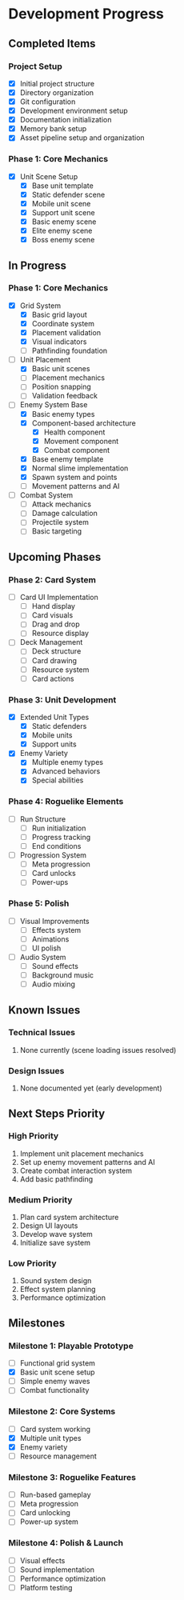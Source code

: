 # Development Progress

## Completed Items

### Project Setup
- [x] Initial project structure
- [x] Directory organization
- [x] Git configuration
- [x] Development environment setup
- [x] Documentation initialization
- [x] Memory bank setup
- [x] Asset pipeline setup and organization

### Phase 1: Core Mechanics
- [x] Unit Scene Setup
  - [x] Base unit template
  - [x] Static defender scene
  - [x] Mobile unit scene
  - [x] Support unit scene
  - [x] Basic enemy scene
  - [x] Elite enemy scene
  - [x] Boss enemy scene

## In Progress

### Phase 1: Core Mechanics
- [x] Grid System
  - [x] Basic grid layout
  - [x] Coordinate system
  - [x] Placement validation
  - [x] Visual indicators
  - [ ] Pathfinding foundation

- [ ] Unit Placement
  - [x] Basic unit scenes
  - [ ] Placement mechanics
  - [ ] Position snapping
  - [ ] Validation feedback

- [ ] Enemy System Base
  - [x] Basic enemy types
  - [x] Component-based architecture
    - [x] Health component
    - [x] Movement component
    - [x] Combat component
  - [x] Base enemy template
  - [x] Normal slime implementation
  - [x] Spawn system and points
  - [ ] Movement patterns and AI

- [ ] Combat System
  - [ ] Attack mechanics
  - [ ] Damage calculation
  - [ ] Projectile system
  - [ ] Basic targeting

## Upcoming Phases

### Phase 2: Card System
- [ ] Card UI Implementation
  - [ ] Hand display
  - [ ] Card visuals
  - [ ] Drag and drop
  - [ ] Resource display

- [ ] Deck Management
  - [ ] Deck structure
  - [ ] Card drawing
  - [ ] Resource system
  - [ ] Card actions

### Phase 3: Unit Development
- [x] Extended Unit Types
  - [x] Static defenders
  - [x] Mobile units
  - [x] Support units

- [x] Enemy Variety
  - [x] Multiple enemy types
  - [x] Advanced behaviors
  - [x] Special abilities

### Phase 4: Roguelike Elements
- [ ] Run Structure
  - [ ] Run initialization
  - [ ] Progress tracking
  - [ ] End conditions

- [ ] Progression System
  - [ ] Meta progression
  - [ ] Card unlocks
  - [ ] Power-ups

### Phase 5: Polish
- [ ] Visual Improvements
  - [ ] Effects system
  - [ ] Animations
  - [ ] UI polish

- [ ] Audio System
  - [ ] Sound effects
  - [ ] Background music
  - [ ] Audio mixing

## Known Issues

### Technical Issues
1. None currently (scene loading issues resolved)

### Design Issues
1. None documented yet (early development)

## Next Steps Priority

### High Priority
1. Implement unit placement mechanics
2. Set up enemy movement patterns and AI
3. Create combat interaction system
4. Add basic pathfinding

### Medium Priority
1. Plan card system architecture
2. Design UI layouts
3. Develop wave system
4. Initialize save system

### Low Priority
1. Sound system design
2. Effect system planning
3. Performance optimization

## Milestones

### Milestone 1: Playable Prototype
- [ ] Functional grid system
- [x] Basic unit scene setup
- [ ] Simple enemy waves
- [ ] Combat functionality

### Milestone 2: Core Systems
- [ ] Card system working
- [x] Multiple unit types
- [x] Enemy variety
- [ ] Resource management

### Milestone 3: Roguelike Features
- [ ] Run-based gameplay
- [ ] Meta progression
- [ ] Card unlocking
- [ ] Power-up system

### Milestone 4: Polish & Launch
- [ ] Visual effects
- [ ] Sound implementation
- [ ] Performance optimization
- [ ] Platform testing